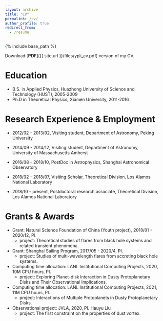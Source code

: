 ```yaml
---
layout: archive
title: "CV"
permalink: /cv/
author_profile: true
redirect_from:
  - /resume
---
```


{% include base_path %}

Download [**PDF**]({{ site.url }}/files/ypli_cv.pdf) version of my CV.

Education
======
* B.S. in Applied Physics, Huazhong University of Science and Technology (HUST), 2005-2009
* Ph.D in Theoretical Physics, Xiamen University, 2011-2016

Research Experience & Employment
======
* 2012/02 - 2013/02, Visiting student, Department of Astronomy, Peking University
  
* 2014/09 - 2014/12, Visiting student, Department of Astronomy, University of Massachusetts Amherst

* 2016/08 - 2018/10, PostDoc in Astrophysics, Shanghai Astronomical Observatory

* 2018/02 - 2018/07, Visiting Scholar, Theoretical Division, Los Alamos National Laboratory

* 2018/10 - present, Postdoctoral research associate, Theoretical Division, Los Alamos National Laboratory

Grants & Awards
======
* Grant: Natural Science Foundation of China (Youth project), 2018/01 - 2020/12, PI.
  * project: Theoretical studies of flares from black hole systems and related transient phenomena.
* Grant: Shanghai Sailing Program, 2017/05 - 2020/4, PI.
  * project: Studies of multi-wavelength flares from accreting black hole systems.
* Computing time allocation: LANL Institutional Computing Projects, 2020, 10M CPU hours, PI.
  * project: Exploring Planet-disk Interaction in Dusty Protoplanetary Disks and Their Observational Implications.
* Computing time allocation: LANL Institutional Computing Projects, 2021, 11M CPU hours, PI.
  * project: Interactions of Multiple Protoplanets in Dusty Protoplanetary Disks.
* Observational project: JVLA, 2020, PI. Hauyu Liu
  * project: The first constraint on the properties of dust vortex.


  
